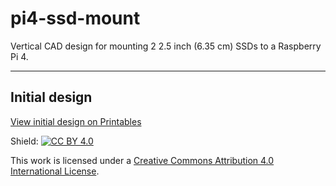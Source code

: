 # pi4-ssd-mount

Vertical CAD design for mounting 2 2.5 inch (6.35 cm) SSDs to a Raspberry Pi 4.

______________________________________________________________________

## Initial design

[View initial design on Printables](https://www.printables.com/model/539875-raspberry-pi-4-and-any-ssd-vertical-stand-parametr)

Shield: [![CC BY 4.0][cc-by-shield]][cc-by]

This work is licensed under a
[Creative Commons Attribution 4.0 International License][cc-by].

[cc-by]: http://creativecommons.org/licenses/by/4.0/
[cc-by-shield]: https://img.shields.io/badge/License-CC%20BY%204.0-lightgrey.svg
